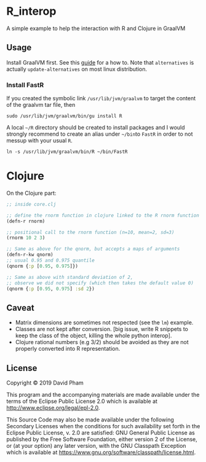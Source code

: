 # R_interop

A simple example to help the interaction with R and Clojure in GraalVM

## Usage

Install GraalVM first. See this
[guide](https://gist.github.com/ricardozanini/fa65e485251913e1467837b1c5a8ed28)
for a how to. Note that `alternatives` is actually `update-alternatives` on
most linux distribution.

### Install FastR

If you created the symbolic link `/usr/lib/jvm/graalvm` to target the content
of the graalvm tar file, then

``` shell
sudo /usr/lib/jvm/graalvm/bin/gu install R
```

A local `~/R` directory should be created to install packages and I would
strongly recommend to create an alias under `~/bin`to `FastR` in order to not
messup with your usual `R`.

``` shell
ln -s /usr/lib/jvm/graalvm/bin/R ~/bin/FastR
```

# Clojure

On the Clojure part:

``` clojure
;; inside core.clj

;; define the rnorm function in clojure linked to the R rnorm function
(defn-r rnorm)

;; positional call to the rnorm function (n=10, mean=2, sd=3)
(rnorm 10 2 3)

;; Same as above for the qnorm, but accepts a maps of arguments
(defn-r-kw qnorm)
;; usual 0.95 and 0.975 quantile
(qnorm {:p [0.95, 0.975]})

;; Same as above with standard deviation of 2,
;; observe we did not specify (which then takes the default value 0)
(qnorm {:p [0.95, 0.975] :sd 2})
```

## Caveat

- Matrix dimensions are sometimes not respected (see the `lm`) example.
- Classes are not kept after conversion. [big issue, write R snippets to keep
  the class of the object, killing the whole python interop].
- Clojure rational numbers (e.g 3/2) should be avoided as they are not properly
  converted into R representation.


## License

Copyright © 2019 David Pham

This program and the accompanying materials are made available under the
terms of the Eclipse Public License 2.0 which is available at
http://www.eclipse.org/legal/epl-2.0.

This Source Code may also be made available under the following Secondary
Licenses when the conditions for such availability set forth in the Eclipse
Public License, v. 2.0 are satisfied: GNU General Public License as published by
the Free Software Foundation, either version 2 of the License, or (at your
option) any later version, with the GNU Classpath Exception which is available
at https://www.gnu.org/software/classpath/license.html.
